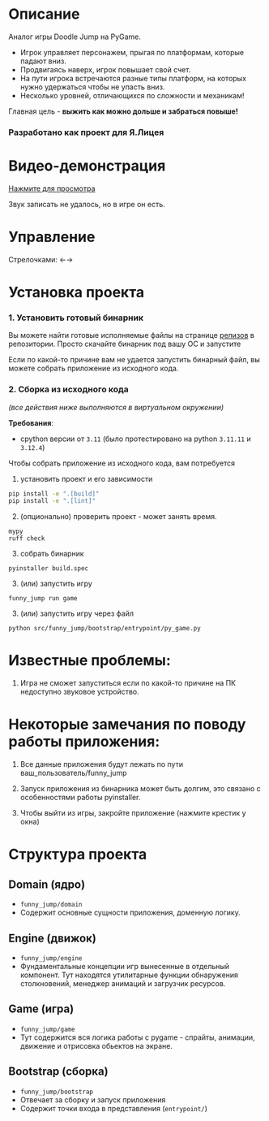 # Описание
Аналог игры Doodle Jump на PyGame.

- Игрок управляет персонажем, прыгая по платформам, которые падают вниз.
- Продвигаясь наверх, игрок повышает свой счет.
- На пути игрока встречаются разные типы платформ, на которых нужно удержаться чтобы не упасть вниз.
- Несколько уровней, отличающихся по сложности и механикам!

Главная цель - **выжить как можно дольше и забраться повыше!**

### **Разработано как проект для Я.Лицея**

# Видео-демонстрация
[Нажмите для просмотра](https://rutube.ru/video/4892d3034860b09786fde888130c1d41/)

Звук записать не удалось, но в игре он есть.

# Управление
Стрелочками: ←→

# Установка проекта

### 1. Установить готовый бинарник

Вы можете найти готовые исполняемые файлы на странице [релизов](https://github.com/lubaskinc0de/funny_jump/releases)
в репозитории. Просто скачайте бинарник под вашу ОС и запустите

Если по какой-то причине вам не удается запустить бинарный файл, вы можете собрать приложение из исходного кода.

### 2. Сборка из исходного кода
*(все действия ниже выполняются в виртуальном окружении)*

**Требования**:
- cpython версии от ``3.11`` (было протестировано на python ``3.11.11`` и ``3.12.4``)

Чтобы собрать приложение из исходного кода, вам потребуется

1. установить проект и его зависимости
```cmd
pip install -e ".[build]"
pip install -e ".[lint]"
```

2. (опционально) проверить проект - может занять время.

```commandline
mypy
ruff check
```

3. собрать бинарник

```
pyinstaller build.spec
```

3. (или) запустить игру

```
funny_jump run game
```

3. (или) запустить игру через файл
```
python src/funny_jump/bootstrap/entrypoint/py_game.py
```

# Известные проблемы:

1. Игра не сможет запуститься если по какой-то причине на ПК недоступно звуковое устройство.


# Некоторые замечания по поводу работы приложения:

1. Все данные приложения будут лежать по пути ваш_пользователь/funny_jump

2. Запуск приложения из бинарника может быть долгим, это связано с особенностями работы pyinstaller.

3. Чтобы выйти из игры, закройте приложение (нажмите крестик у окна)


# Структура проекта

## Domain (ядро)
- ``funny_jump/domain``
- Содержит основные сущности приложения, доменную логику.

## Engine (движок)
- ``funny_jump/engine``
- Фундаментальные концепции игр вынесенные в отдельный компонент. Тут находятся утилитарные функции обнаружения столкновений, менеджер анимаций и загрузчик ресурсов.

## Game (игра)
- ``funny_jump/game``
- Тут содержится вся логика работы с pygame - спрайты, анимации, движение и отрисовка обьектов на экране.

## Bootstrap (сборка)
- ``funny_jump/bootstrap``
- Отвечает за сборку и запуск приложения
- Содержит точки входа в представления (``entrypoint/``)
